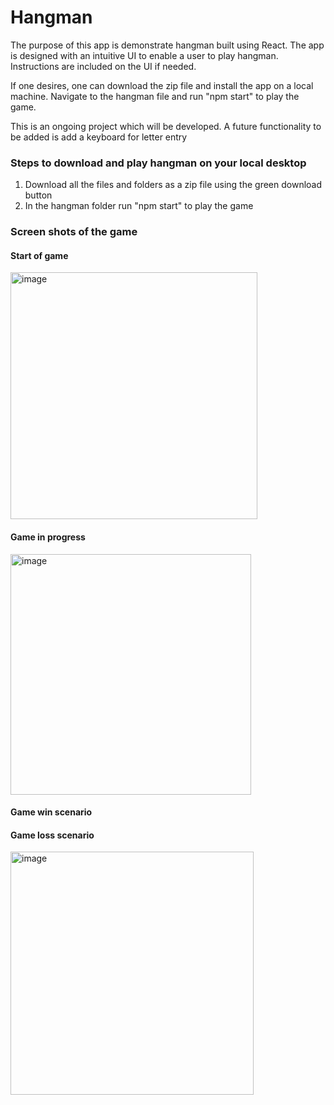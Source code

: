 <h1>Hangman</h1>
<p>The purpose of this app is demonstrate hangman built using React.  The app is designed with an intuitive UI to enable a user to play hangman.  Instructions are included on the UI if needed.</p>
<p>If one desires, one can download the zip file and install the app on a local machine.  Navigate to the hangman file and run "npm start" to play the game.</p>
<p>This is an ongoing project which will be developed. A future functionality to be added is add a keyboard for letter entry</p>
<h3>Steps to download and play hangman on your local desktop</h3>
<ol>
<li>Download all the files and folders as a zip file using the green download button</li>
<li>In the hangman folder run "npm start" to play the game</li>
</ol>
<h3>Screen shots of the game</h1>
<h4>Start of game</h4>
<img width="395" alt="image" src="https://user-images.githubusercontent.com/26333063/215429594-c9f4f3b6-c553-4b1d-b229-5c8df2695c70.png">

<h4>Game in progress</h4>
<img width="385" alt="image" src="https://user-images.githubusercontent.com/26333063/215430022-74ed120f-defb-47ed-aa72-000bd50a9292.png">

<h4>Game win scenario</h4>

<h4>Game loss scenario</h4>
<img width="389" alt="image" src="https://user-images.githubusercontent.com/26333063/215430566-2a74fccc-720f-45a0-90da-c5307be5be20.png">
